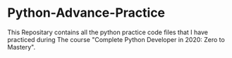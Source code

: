 # Python-Advance-Practice
This Repositary contains all the python practice code files that I have practiced during The course "Complete Python Developer in 2020: Zero to Mastery".
